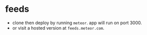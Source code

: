 # feeds
* clone then deploy by running `meteor`. app will run on port 3000.
* or visit a hosted version at `feeds.meteor.com`.
